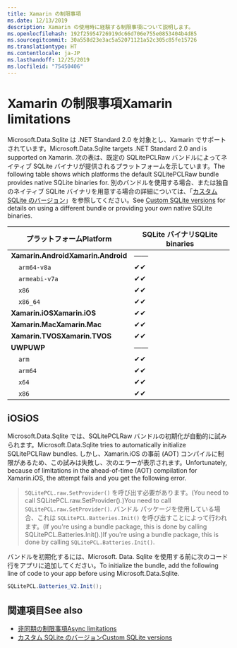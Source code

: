 ```yaml
---
title: Xamarin の制限事項
ms.date: 12/13/2019
description: Xamarin の使用時に経験する制限事項について説明します。
ms.openlocfilehash: 192f25954726919dc66d706e755e0853404b4d85
ms.sourcegitcommit: 30a558d23e3ac5a52071121a52c305c85fe15726
ms.translationtype: HT
ms.contentlocale: ja-JP
ms.lasthandoff: 12/25/2019
ms.locfileid: "75450406"
---
```

# <a name="xamarin-limitations"></a><span data-ttu-id="ba101-103">Xamarin の制限事項</span><span class="sxs-lookup"><span data-stu-id="ba101-103">Xamarin limitations</span></span>

<span data-ttu-id="ba101-104">Microsoft.Data.Sqlite は .NET Standard 2.0 を対象とし、Xamarin でサポートされています。</span><span class="sxs-lookup"><span data-stu-id="ba101-104">Microsoft.Data.Sqlite targets .NET Standard 2.0 and is supported on Xamarin.</span></span> <span data-ttu-id="ba101-105">次の表は、既定の SQLitePCLRaw バンドルによってネイティブ SQLite バイナリが提供されるプラットフォームを示しています。</span><span class="sxs-lookup"><span data-stu-id="ba101-105">The following table shows which platforms the default SQLitePCLRaw bundle provides native SQLite binaries for.</span></span> <span data-ttu-id="ba101-106">別のバンドルを使用する場合、または独自のネイティブ SQLite バイナリを用意する場合の詳細については、「[カスタム SQLite のバージョン](custom-versions.md)」を参照してください。</span><span class="sxs-lookup"><span data-stu-id="ba101-106">See [Custom SQLite versions](custom-versions.md) for details on using a different bundle or providing your own native SQLite binaries.</span></span>

| <span data-ttu-id="ba101-107">プラットフォーム</span><span class="sxs-lookup"><span data-stu-id="ba101-107">Platform</span></span> | <span data-ttu-id="ba101-108">SQLite バイナリ</span><span class="sxs-lookup"><span data-stu-id="ba101-108">SQLite binaries</span></span> |
| --- | --- |
| <span data-ttu-id="ba101-109">**Xamarin.Android**</span><span class="sxs-lookup"><span data-stu-id="ba101-109">**Xamarin.Android**</span></span> | <span data-ttu-id="ba101-110">—</span><span class="sxs-lookup"><span data-stu-id="ba101-110">—</span></span> |
| &nbsp;&nbsp;&nbsp;&nbsp;`arm64-v8a` | <span data-ttu-id="ba101-111">✔</span><span class="sxs-lookup"><span data-stu-id="ba101-111">✔</span></span> |
| &nbsp;&nbsp;&nbsp;&nbsp;`armeabi-v7a` | <span data-ttu-id="ba101-112">✔</span><span class="sxs-lookup"><span data-stu-id="ba101-112">✔</span></span> |
| &nbsp;&nbsp;&nbsp;&nbsp;`x86` | <span data-ttu-id="ba101-113">✔</span><span class="sxs-lookup"><span data-stu-id="ba101-113">✔</span></span> |
| &nbsp;&nbsp;&nbsp;&nbsp;`x86_64` | <span data-ttu-id="ba101-114">✔</span><span class="sxs-lookup"><span data-stu-id="ba101-114">✔</span></span> |
| <span data-ttu-id="ba101-115">**Xamarin.iOS**</span><span class="sxs-lookup"><span data-stu-id="ba101-115">**Xamarin.iOS**</span></span> | <span data-ttu-id="ba101-116">✔</span><span class="sxs-lookup"><span data-stu-id="ba101-116">✔</span></span> |
| <span data-ttu-id="ba101-117">**Xamarin.Mac**</span><span class="sxs-lookup"><span data-stu-id="ba101-117">**Xamarin.Mac**</span></span> | <span data-ttu-id="ba101-118">✔</span><span class="sxs-lookup"><span data-stu-id="ba101-118">✔</span></span> |
| <span data-ttu-id="ba101-119">**Xamarin.TVOS**</span><span class="sxs-lookup"><span data-stu-id="ba101-119">**Xamarin.TVOS**</span></span> | <span data-ttu-id="ba101-120">✔</span><span class="sxs-lookup"><span data-stu-id="ba101-120">✔</span></span> |
| <span data-ttu-id="ba101-121">**UWP**</span><span class="sxs-lookup"><span data-stu-id="ba101-121">**UWP**</span></span> | <span data-ttu-id="ba101-122">—</span><span class="sxs-lookup"><span data-stu-id="ba101-122">—</span></span> |
| &nbsp;&nbsp;&nbsp;&nbsp;`arm` | <span data-ttu-id="ba101-123">✔</span><span class="sxs-lookup"><span data-stu-id="ba101-123">✔</span></span> |
| &nbsp;&nbsp;&nbsp;&nbsp;`arm64` | <span data-ttu-id="ba101-124">✔</span><span class="sxs-lookup"><span data-stu-id="ba101-124">✔</span></span> |
| &nbsp;&nbsp;&nbsp;&nbsp;`x64` | <span data-ttu-id="ba101-125">✔</span><span class="sxs-lookup"><span data-stu-id="ba101-125">✔</span></span> |
| &nbsp;&nbsp;&nbsp;&nbsp;`x86` | <span data-ttu-id="ba101-126">✔</span><span class="sxs-lookup"><span data-stu-id="ba101-126">✔</span></span> |

## <a name="ios"></a><span data-ttu-id="ba101-127">iOS</span><span class="sxs-lookup"><span data-stu-id="ba101-127">iOS</span></span>

<span data-ttu-id="ba101-128">Microsoft.Data.Sqlite では、SQLitePCLRaw バンドルの初期化が自動的に試みられます。</span><span class="sxs-lookup"><span data-stu-id="ba101-128">Microsoft.Data.Sqlite tries to automatically initialize SQLitePCLRaw bundles.</span></span> <span data-ttu-id="ba101-129">しかし、Xamarin.iOS の事前 (AOT) コンパイルに制限があるため、この試みは失敗し、次のエラーが表示されます。</span><span class="sxs-lookup"><span data-stu-id="ba101-129">Unfortunately, because of limitations in the ahead-of-time (AOT) compilation for Xamarin.iOS, the attempt fails and you get the following error.</span></span>

> <span data-ttu-id="ba101-130">`SQLitePCL.raw.SetProvider()` を呼び出す必要があります。(You need to call SQLitePCL.raw.SetProvider().)</span><span class="sxs-lookup"><span data-stu-id="ba101-130">You need to call `SQLitePCL.raw.SetProvider()`.</span></span> <span data-ttu-id="ba101-131">バンドル パッケージを使用している場合、これは `SQLitePCL.Batteries.Init()` を呼び出すことによって行われます。(If you're using a bundle package, this is done by calling SQLitePCL.Batteries.Init().)</span><span class="sxs-lookup"><span data-stu-id="ba101-131">If you're using a bundle package, this is done by calling `SQLitePCL.Batteries.Init()`.</span></span>

<span data-ttu-id="ba101-132">バンドルを初期化するには、Microsoft. Data. Sqlite を使用する前に次のコード行をアプリに追加してください。</span><span class="sxs-lookup"><span data-stu-id="ba101-132">To initialize the bundle, add the following line of code to your app before using Microsoft.Data.Sqlite.</span></span>

```csharp
SQLitePCL.Batteries_V2.Init();
```

## <a name="see-also"></a><span data-ttu-id="ba101-133">関連項目</span><span class="sxs-lookup"><span data-stu-id="ba101-133">See also</span></span>

* [<span data-ttu-id="ba101-134">非同期の制限事項</span><span class="sxs-lookup"><span data-stu-id="ba101-134">Async limitations</span></span>](async.md)
* [<span data-ttu-id="ba101-135">カスタム SQLite のバージョン</span><span class="sxs-lookup"><span data-stu-id="ba101-135">Custom SQLite versions</span></span>](custom-versions.md)

